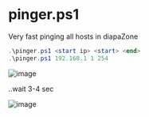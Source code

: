 # pinger.ps1
Very fast pinging all hosts in diapaZone

```powershell
.\pinger.ps1 <start ip> <start> <end>
.\pinger.ps1 192.168.1 1 254
```

![image](https://github.com/mqxmm/pinger.ps1/assets/79595418/e0b28768-4347-4cb4-bab2-3eb3ad5bda2c)

..wait 3-4 sec

![image](https://github.com/mqxmm/pinger.ps1/assets/79595418/50caa594-b664-4757-9ffb-1ea86c0515a6)



